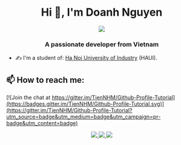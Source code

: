 

<h1 align="center">Hi 👋, I'm Doanh Nguyen</h1>
<p align="center"><img src="https://img.icons8.com/color/48/000000/vietnam-circular.png"/></p>
<h3 align="center">A passionate developer from Vietnam </h3>


- ✍ I'm a student of: [Ha Noi University of Industry](https://haui.edu.vn) (HAUI).




## 📫 How to reach me:

[![Join the chat at https://gitter.im/TienNHM/Github-Profile-Tutorial](https://badges.gitter.im/TienNHM/Github-Profile-Tutorial.svg)](https://gitter.im/TienNHM/Github-Profile-Tutorial?utm_source=badge&utm_medium=badge&utm_campaign=pr-badge&utm_content=badge)

<p align="center">
  <a href="https://www.facebook.com/doanh2507" alt="Facebook">
    <img src="https://img.icons8.com/fluent/48/000000/facebook-new.png" target="_blank" />
  </a> 
  
  <a href="https://github.com/DoanhNguyen25" alt="Github">
    <img src="https://img.icons8.com/fluent/48/000000/github.png"/>
  </a> 
  
  <a href="mailto:doanhnguyen2507@gmail.com" alt="Email">
    <img src="https://img.icons8.com/fluent/48/000000/mailing.png"/>
  </a>
</p>





